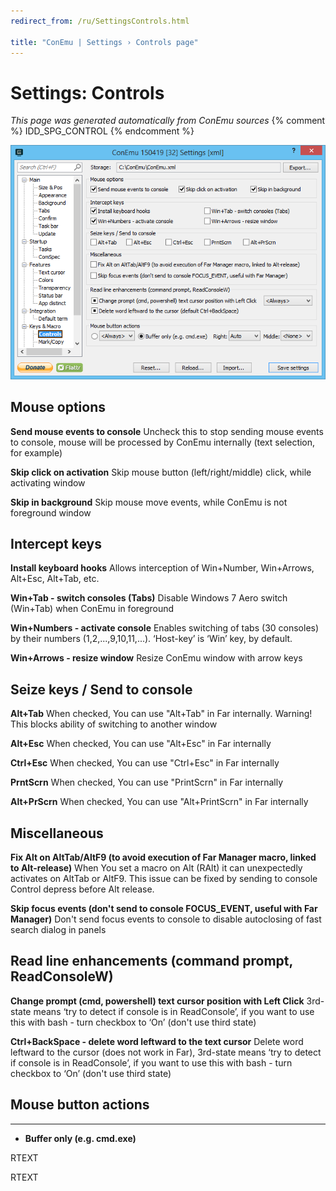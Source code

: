 ```yaml
---
redirect_from: /ru/SettingsControls.html

title: "ConEmu | Settings › Controls page"
---
```


# Settings: Controls

*This page was generated automatically from ConEmu sources*
{% comment %} IDD_SPG_CONTROL {% endcomment %}

![ConEmu Settings: Controls](/img/Settings-Controls.png)



## Mouse options

**Send mouse events to console** Uncheck this to stop sending mouse events to console, mouse will be processed by ConEmu internally (text selection, for example)

**Skip click on activation** Skip mouse button (left/right/middle) click, while activating window

**Skip in background** Skip mouse move events, while ConEmu is not foreground window



## Intercept keys

**Install keyboard hooks** Allows interception of Win+Number, Win+Arrows, Alt+Esc, Alt+Tab, etc.

**Win+Tab - switch consoles (Tabs)** Disable Windows 7 Aero switch (Win+Tab) when ConEmu in foreground

**Win+Numbers - activate console** Enables switching of tabs (30 consoles) by their numbers (1,2,...,9,10,11,...). ‘Host-key’ is ‘Win’ key, by default.

**Win+Arrows - resize window** Resize ConEmu window with arrow keys



## Seize keys / Send to console

**Alt+Tab** When checked, You can use "Alt+Tab" in Far internally. Warning! This blocks ability of switching to another window

**Alt+Esc** When checked, You can use "Alt+Esc" in Far internally

**Ctrl+Esc** When checked, You can use "Ctrl+Esc" in Far internally

**PrntScrn** When checked, You can use "PrintScrn" in Far internally

**Alt+PrScrn** When checked, You can use "Alt+PrintScrn" in Far internally



## Miscellaneous

**Fix Alt on AltTab/AltF9 (to avoid execution of Far Manager macro, linked to Alt-release)** When You set a macro on Alt (RAlt) it can unexpectedly activates on AltTab or AltF9. This issue can be fixed by sending to console Control depress before Alt release.

**Skip focus events (don't send to console FOCUS_EVENT, useful with Far Manager)** Don't send focus events to console to disable autoclosing of fast search dialog in panels



## Read line enhancements (command prompt, ReadConsoleW)

**Change prompt (cmd, powershell) text cursor position with Left Click** 3rd-state means ‘try to detect if console is in ReadConsole’, if you want to use this with bash - turn checkbox to ‘On’ (don't use third state)



**Ctrl+BackSpace - delete word leftward to the text cursor** Delete word leftward to the cursor (does not work in Far), 3rd-state means ‘try to detect if console is in ReadConsole’, if you want to use this with bash - turn checkbox to ‘On’ (don't use third state)



## Mouse button actions




* ****
* **Buffer only (e.g. cmd.exe)**




RTEXT



RTEXT









